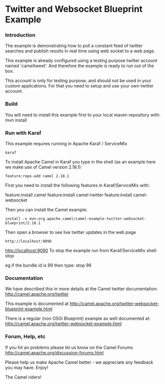 # Twitter and Websocket Blueprint Example

### Introduction
The example is demonstrating how to poll a constant feed of twitter searches
and publish results in real time using web socket to a web page.

This example is already configured using a testing purpose twitter account named 'cameltweet'.
And therefore the example is ready to run out of the box.

This account is only for testing purpose, and should not be used in your custom applications.
For that you need to setup and use your own twitter account.

### Build
You will need to install this example first to your local maven repository with:
  mvn install

### Run with Karaf
This example requires running in Apache Karaf / ServiceMix

	karaf

To install Apache Camel in Karaf you type in the shell (as an example here we make use of
Camel version 2.18.1):

	feature:repo-add camel 2.18.1

First you need to install the following features in Karaf/ServiceMix with:

  feature:install camel
	feature:install camel-twitter
	feature:install camel-websocket

Then you can install the Camel example:

	install -s mvn:org.apache.camel/camel-example-twitter-websocket-blueprint/2.18.1

Then open a browser to see live twitter updates in the web page

	http://localhost:9090
<http://localhost:9090>
To stop the example run from Karaf/ServiceMix shell:
  stop <bundle id>

eg if the bundle id is 99 then type:
  stop 99

### Documentation
We have described this in more details at the Camel twitter documentation: <http://camel.apache.org/twitter>

This example is documented at <http://camel.apache.org/twitter-websocket-blueprint-example.html>

There is a regular (non OSGi Blueprint) example as well documented at: <http://camel.apache.org/twitter-websocket-example.html>

### Forum, Help, etc

If you hit an problems please let us know on the Camel Forums
  <http://camel.apache.org/discussion-forums.html>

Please help us make Apache Camel better - we appreciate any feedback you may
have.  Enjoy!



The Camel riders!
